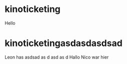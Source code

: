 # kinoticketing

Hello
# kinoticketingasdasdasdsad

Leon has
asdsad
as
d
asd
as
d
Hallo Nico war hier
